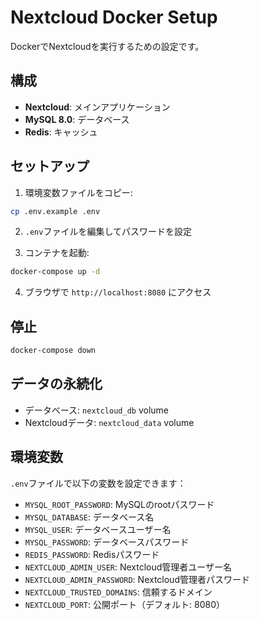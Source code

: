# Nextcloud Docker Setup

DockerでNextcloudを実行するための設定です。

## 構成

- **Nextcloud**: メインアプリケーション
- **MySQL 8.0**: データベース
- **Redis**: キャッシュ

## セットアップ

1. 環境変数ファイルをコピー:
```bash
cp .env.example .env
```

2. `.env`ファイルを編集してパスワードを設定

3. コンテナを起動:
```bash
docker-compose up -d
```

4. ブラウザで `http://localhost:8080` にアクセス

## 停止

```bash
docker-compose down
```

## データの永続化

- データベース: `nextcloud_db` volume
- Nextcloudデータ: `nextcloud_data` volume

## 環境変数

`.env`ファイルで以下の変数を設定できます：

- `MYSQL_ROOT_PASSWORD`: MySQLのrootパスワード
- `MYSQL_DATABASE`: データベース名
- `MYSQL_USER`: データベースユーザー名  
- `MYSQL_PASSWORD`: データベースパスワード
- `REDIS_PASSWORD`: Redisパスワード
- `NEXTCLOUD_ADMIN_USER`: Nextcloud管理者ユーザー名
- `NEXTCLOUD_ADMIN_PASSWORD`: Nextcloud管理者パスワード
- `NEXTCLOUD_TRUSTED_DOMAINS`: 信頼するドメイン
- `NEXTCLOUD_PORT`: 公開ポート（デフォルト: 8080）